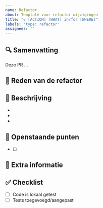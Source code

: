 ```yaml
---
name: Refactor
about: Template voor refactor wijzigingen
title: "♻️ [ACTION] [WHAT] in/for [WHERE]"
labels: 'type: refactor'
assignees: ''
---
```


## 🔍 Samenvatting

<!-- Geef een korte beschrijving van deze wijziging (1-3 zinnen) -->

Deze PR ...

## 🎯 Reden van de refactor

<!-- Beschrijf waarom je deze refactor hebt gedaan en wat de voordelen zijn -->

## 📝 Beschrijving

<!-- Beschrijf in detail en puntsgewijs wat je aangepast hebt. -->

- 
- 
- 


## 📌 Openstaande punten

<!-- Verwijder deze sectie als er geen openstaande punten zijn -->

- [ ] 

## 💬 Extra informatie

<!-- Optioneel: relevante context, screenshots, links naar tickets -->


## ✅ Checklist
- [ ] Code is lokaal getest
- [ ] Tests toegevoegd/aangepast